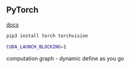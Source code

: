 PyTorch
-

[docs](https://pytorch.org/docs/stable/index.html)

````sh
pip3 install torch torchvision

CUDA_LAUNCH_BLOCKING=1
````

computation graph - dynamic
define as you go
